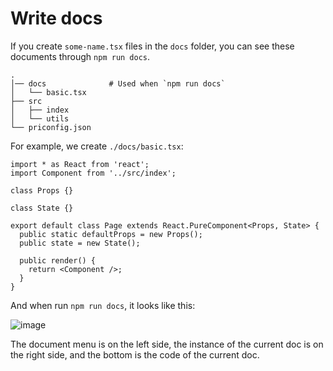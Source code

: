 # Write docs

If you create `some-name.tsx` files in the `docs` folder, you can see these documents through `npm run docs`.

```
.
│── docs              # Used when `npm run docs`
│   └── basic.tsx
├── src
│   ├── index
│   └── utils
└── priconfig.json
```

For example, we create `./docs/basic.tsx`:

```tsx
import * as React from 'react';
import Component from '../src/index';

class Props {}

class State {}

export default class Page extends React.PureComponent<Props, State> {
  public static defaultProps = new Props();
  public state = new State();

  public render() {
    return <Component />;
  }
}
```

And when run `npm run docs`, it looks like this:

![image](https://user-images.githubusercontent.com/7970947/41517073-fac494f0-72ea-11e8-802b-1cc8febb364e.png)

The document menu is on the left side, the instance of the current doc is on the right side, and the bottom is the code of the current doc.
